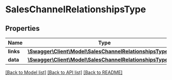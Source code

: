 # SalesChannelRelationshipsType

## Properties
Name | Type | Description | Notes
------------ | ------------- | ------------- | -------------
**links** | [**\Swagger\Client\Model\SalesChannelRelationshipsTypeLinks**](SalesChannelRelationshipsTypeLinks.md) |  | [optional] 
**data** | [**\Swagger\Client\Model\SalesChannelRelationshipsTypeData**](SalesChannelRelationshipsTypeData.md) |  | [optional] 

[[Back to Model list]](../../README.md#documentation-for-models) [[Back to API list]](../../README.md#documentation-for-api-endpoints) [[Back to README]](../../README.md)


